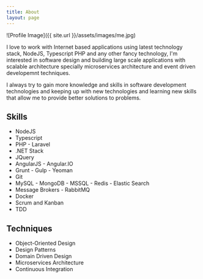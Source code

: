 ```yaml
---
title: About
layout: page
---
```

![Profile Image]({{ site.url }}/assets/images/me.jpg)

<p>I love to work with Internet based applications using latest technology stack, NodeJS, Typescript PHP and any other fancy technology, I'm interested in software design and building large scale applications with scalable architecture specially microservices architecture and event driven developemnt techniques.</p>

<p>I always try to gain more
knowledge and skills in software
development technologies and
keeping up with new technologies
and learning new skills that allow
me to provide better solutions to
problems.</p>

<h2>Skills</h2>

<ul class="skill-list">
	<li>NodeJS</li>
	<li>Typescript</li>
	<li>PHP - Laravel</li>
	<li>.NET Stack</li>
	<li>JQuery</li>
	<li>AngularJS - Angular.IO</li>
	<li>Grunt - Gulp - Yeoman</li>
	<li>Git</li>
	<li>MySQL - MongoDB - MSSQL - Redis - Elastic Search</li>
	<li>Message Brokers - RabbitMQ</li>
	<li>Docker</li>
	<li>Scrum and Kanban</li>
	<li>TDD</li>
</ul>

<h2>Techniques</h2>

<ul class="skill-list">
	<li>Object-Oriented Design</li>
	<li>Design Patterns</li>
	<li>Domain Driven Design</li>
	<li>Microservices Architecture</li>
	<li>Continuous Integration</li>
</ul>
